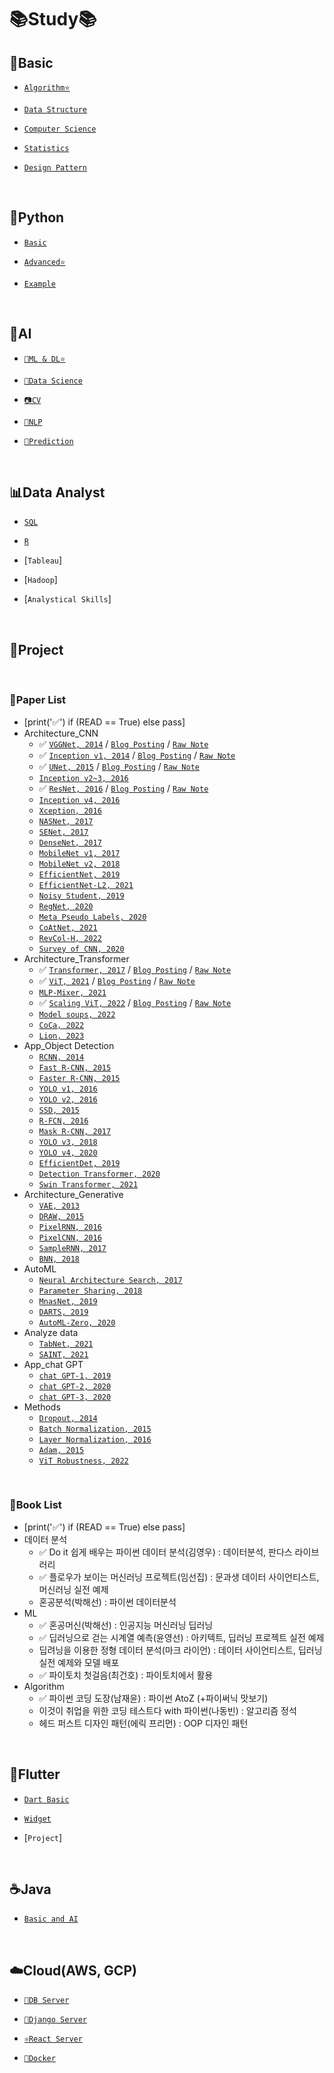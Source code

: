 # 📚Study📚

## 💪Basic
  - [`Algorithm⭐️`](https://github.com/HiMyNameIsDavidKim/Study/tree/main/0Basic/Algorithm)

  - [`Data Structure`](https://github.com/HiMyNameIsDavidKim/Study/tree/main/0Basic/Data%20Structure)

  - [`Computer Science`](https://github.com/HiMyNameIsDavidKim/Study/tree/main/0Basic/Computer%20Science)

  - [`Statistics`](https://github.com/HiMyNameIsDavidKim/Study/tree/main/0Basic/Statistics)
  
  - [`Design Pattern`](https://github.com/HiMyNameIsDavidKim/Study/tree/main/0Basic/Design%20Pattern)
<br>

## 🐍Python
  - [`Basic`](https://github.com/HiMyNameIsDavidKim/Study/tree/main/1Python/0%EB%82%98%EB%8F%84%EC%BD%94%EB%94%A9)

  - [`Advanced⭐️`](https://github.com/HiMyNameIsDavidKim/Study/tree/main/1Python/1AIaaS(NaverCloud))

  - [`Example`](https://github.com/HiMyNameIsDavidKim/Study/tree/main/1Python/Example)
<br>

## 🪬AI
  - [`🤖ML & DL⭐️`](https://github.com/HiMyNameIsDavidKim/Study/tree/main/4ML/ML&DL)

  - [`🧪Data Science`](https://github.com/HiMyNameIsDavidKim/Study/tree/main/4ML/Data%20Science)

  - [`📷CV`](https://github.com/HiMyNameIsDavidKim/Study/tree/main/4ML/Vision)
  
  - [`💬NLP`](https://github.com/HiMyNameIsDavidKim/Study/tree/main/4ML/NLP)

  - [`🔮Prediction`](https://github.com/HiMyNameIsDavidKim/Study/tree/main/4ML/Prediction)
<br>

## 📊Data Analyst
  - [`SQL`](https://github.com/HiMyNameIsDavidKim/Study/tree/main/3Data%20Analyst/SQL)

  - [`R`](https://github.com/HiMyNameIsDavidKim/Study/tree/main/3Data%20Analyst/R)

  - [`Tableau`]
  
  - [`Hadoop`]

  - [`Analystical Skills`]
<br>

## 💼Project
<br>

### 📓Paper List
* [print('✅') if (READ == True) else pass]
* Architecture_CNN
  * ✅ [`VGGNet, 2014`](https://arxiv.org/pdf/1409.1556.pdf) / [`Blog Posting`](https://davidlds.tistory.com/6/) / [`Raw Note`](https://github.com/HiMyNameIsDavidKim/Paper_List/blob/main/CNN/VGGNet.md)
  * ✅ [`Inception v1, 2014`](https://arxiv.org/pdf/1409.4842v1.pdf) / [`Blog Posting`](https://davidlds.tistory.com/7/) / [`Raw Note`](https://github.com/HiMyNameIsDavidKim/Paper_List/blob/main/CNN/Inception_v1.md)
  * ✅ [`UNet, 2015`](https://arxiv.org/pdf/1505.04597.pdf) / [`Blog Posting`](https://davidlds.tistory.com/9/) / [`Raw Note`](https://github.com/HiMyNameIsDavidKim/Paper_List/blob/main/CNN/UNet.md)
  * [`Inception v2~3, 2016`](https://arxiv.org/pdf/1512.00567v3.pdf)
  * ✅ [`ResNet, 2016`](https://arxiv.org/pdf/1512.03385v1.pdf) / [`Blog Posting`](https://davidlds.tistory.com/4/) / [`Raw Note`](https://github.com/HiMyNameIsDavidKim/Paper_List/blob/main/CNN/ResNet.md)
  * [`Inception v4, 2016`](arxiv.org/pdf/1602.07261v2.pdf)
  * [`Xception, 2016`](https://arxiv.org/pdf/1610.02357.pdf)
  * [`NASNet, 2017`](https://arxiv.org/pdf/1707.07012.pdf)
  * [`SENet, 2017`](https://arxiv.org/pdf/1709.01507.pdf)
  * [`DenseNet, 2017`](https://arxiv.org/pdf/1608.06993v5.pdf)
  * [`MobileNet v1, 2017`](https://arxiv.org/pdf/1704.04861.pdf)
  * [`MobileNet v2, 2018`](https://arxiv.org/pdf/1801.04381.pdf)
  * [`EfficientNet, 2019`](https://arxiv.org/pdf/1905.11946v5.pdf)
  * [`EfficientNet-L2, 2021`](https://arxiv.org/pdf/2104.00298.pdf)
  * [`Noisy Student, 2019`](https://arxiv.org/pdf/1911.04252.pdf)
  * [`RegNet, 2020`](https://arxiv.org/pdf/2003.13678.pdf)
  * [`Meta Pseudo Labels, 2020`](https://arxiv.org/pdf/2003.10580.pdf)
  * [`CoAtNet, 2021`](https://arxiv.org/pdf/2106.04803.pdf)
  * [`RevCol-H, 2022`](https://arxiv.org/pdf/2212.11696v3.pdf)
  * [`Survey of CNN, 2020`](https://arxiv.org/pdf/1901.06032.pdf)
* Architecture_Transformer
  * ✅ [`Transformer, 2017`](https://arxiv.org/pdf/1706.03762.pdf) / [`Blog Posting`](https://davidlds.tistory.com/5/) / [`Raw Note`](https://github.com/HiMyNameIsDavidKim/Paper_List/blob/main/Transformer/Transformer.md)
  * ✅ [`ViT, 2021`](https://arxiv.org/pdf/2010.11929.pdf) / [`Blog Posting`](https://davidlds.tistory.com/13/) / [`Raw Note`](https://github.com/HiMyNameIsDavidKim/Paper_List/blob/main/Transformer/ViT.md)
  * [`MLP-Mixer, 2021`](https://arxiv.org/pdf/2105.01601.pdf)
  * ✅ [`Scaling ViT, 2022`](https://arxiv.org/pdf/2106.04560v2.pdf) / [`Blog Posting`](https://davidlds.tistory.com/16) / [`Raw Note`](https://github.com/HiMyNameIsDavidKim/Paper_List/blob/main/Transformer/Scaling_ViT.md)
  * [`Model soups, 2022`](https://arxiv.org/pdf/2203.05482v3.pdf)
  * [`CoCa, 2022`](https://arxiv.org/pdf/2205.01917v2.pdf)
  * [`Lion, 2023`](https://arxiv.org/pdf/2302.06675v2.pdf)
* App_Object Detection
  * [`RCNN, 2014`](https://www.cv-foundation.org/openaccess/content_cvpr_2014/papers/Girshick_Rich_Feature_Hierarchies_2014_CVPR_paper.pdf)
  * [`Fast R-CNN, 2015`](https://www.semanticscholar.org/paper/Fast-R-CNN-Girshick/7ffdbc358b63378f07311e883dddacc9faeeaf4b?p2df)
  * [`Faster R-CNN, 2015`](https://arxiv.org/pdf/1506.01497.pdf)
  * [`YOLO v1, 2016`](https://arxiv.org/pdf/1506.02640.pdf)
  * [`YOLO v2, 2016`](https://arxiv.org/pdf/1612.08242.pdf)
  * [`SSD, 2015`](https://arxiv.org/pdf/1512.02325.pdf)
  * [`R-FCN, 2016`](https://arxiv.org/abs/1605.06409)
  * [`Mask R-CNN, 2017`](https://arxiv.org/abs/1703.06870)
  * [`YOLO v3, 2018`](https://arxiv.org/pdf/1804.02767.pdf)
  * [`YOLO v4, 2020`](https://arxiv.org/pdf/2004.10934.pdf)
  * [`EfficientDet, 2019`](https://arxiv.org/pdf/1911.09070.pdf)
  * [`Detection Transformer, 2020`](https://arxiv.org/pdf/2005.12872.pdf)
  * [`Swin Transformer, 2021`](https://arxiv.org/pdf/2103.14030.pdf)
* Architecture_Generative
  * [`VAE, 2013`](https://arxiv.org/pdf/1312.6114.pdf)
  * [`DRAW, 2015`](http://proceedings.mlr.press/v37/gregor15.pdf)
  * [`PixelRNN, 2016`](https://arxiv.org/pdf/1601.06759.pdf)
  * [`PixelCNN, 2016`](https://arxiv.org/pdf/1606.05328.pdf)
  * [`SampleRNN, 2017`](https://arxiv.org/pdf/1612.07837.pdf)
  * [`BNN, 2018`](https://arxiv.org/pdf/1801.07710.pdf)
* AutoML
  * [`Neural Architecture Search, 2017`](https://arxiv.org/pdf/1611.01578.pdf)
  * [`Parameter Sharing, 2018`](https://arxiv.org/pdf/1802.03268.pdf)
  * [`MnasNet, 2019`](https://arxiv.org/pdf/1807.11626.pdf)
  * [`DARTS, 2019`](https://arxiv.org/pdf/1806.09055.pdf)
  * [`AutoML-Zero, 2020`](https://arxiv.org/pdf/2003.03384.pdf)
* Analyze data
  * [`TabNet, 2021`](https://arxiv.org/pdf/1908.07442.pdf)
  * [`SAINT, 2021`](https://arxiv.org/pdf/2106.01342.pdf)
* App_chat GPT
  * [`chat GPT-1, 2019`](https://d4mucfpksywv.cloudfront.net/better-language-models/language-models.pdf)
  * [`chat GPT-2, 2020`](https://cdn.openai.com/research-covers/language-unsupervised/language_understanding_paper.pdf)
  * [`chat GPT-3, 2020`](https://arxiv.org/pdf/2005.14165.pdf)
* Methods
  * [`Dropout, 2014`](https://www.cs.toronto.edu/~hinton/absps/JMLRdropout.pdf)
  * [`Batch Normalization, 2015`](https://arxiv.org/pdf/1502.03167.pdf)
  * [`Layer Normalization, 2016`](https://arxiv.org/pdf/1607.06450.pdf?utm_source=sciontist.com&utm_medium=refer&utm_campaign=promote)
  * [`Adam, 2015`](https://arxiv.org/pdf/1412.6980.pdf)
  * [`ViT Robustness, 2022`](https://proceedings.neurips.cc/paper_files/paper/2022/file/67662aa16456e0df65ab001136f92fd0-Paper-Conference.pdf)
<br>

### 📘Book List
* [print('✅') if (READ == True) else pass]
* 데이터 분석
  * ✅ Do it 쉽게 배우는 파이썬 데이터 분석(김영우) : 데이터분석, 판다스 라이브러리
  * ✅ 플로우가 보이는 머신러닝 프로젝트(임선집) : 문과생 데이터 사이언티스트, 머신러닝 실전 예제
  * 혼공분석(박해선) : 파이썬 데이터분석
* ML
  * ✅ 혼공머신(박해선) : 인공지능 머신러닝 딥러닝
  * ✅ 딥러닝으로 걷는 시계열 예측(윤영선) : 아키텍트, 딥러닝 프로젝트 실전 예제
  * 딥려닝을 이용한 정형 데이터 분석(마크 라이언) : 데이터 사이언티스트, 딥러닝 실전 예제와 모델 배포
  * ✅ 파이토치 첫걸음(최건호) : 파이토치에서 활용
* Algorithm
  * ✅ 파이썬 코딩 도장(남재윤) : 파이썬 AtoZ (+파이써닉 맛보기)
  * 이것이 취업을 위한 코딩 테스트다 with 파이썬(나동빈) : 알고리즘 정석
  * 헤드 퍼스트 디자인 패턴(에릭 프리먼) : OOP 디자인 패턴
<br>

## 🦋Flutter
  - [`Dart Basic`](https://github.com/HiMyNameIsDavidKim/Study/tree/main/5Flutter/DartBasic)

  - [`Widget`](https://github.com/HiMyNameIsDavidKim/Study/tree/main/5Flutter/Widget)

  - [`Project`]
<br>

## ☕️Java
  - [`Basic and AI`](https://github.com/HiMyNameIsDavidKim/Study/tree/main/2Java)
<br>

## ☁️Cloud(AWS, GCP)
  - [`🥫DB Server`](https://github.com/HiMyNameIsDavidKim/Study/tree/main/5Cloud/DB%20Server)

  - [`🌵Django Server`](https://github.com/HiMyNameIsDavidKim/Study/tree/main/5Cloud/Django(REST))

  - [`⚛️React Server`](https://github.com/HiMyNameIsDavidKim/Study/tree/main/5Cloud/React)

  - [`🐳Docker`](https://github.com/HiMyNameIsDavidKim/Study/tree/main/5Cloud/Docker)
<br>